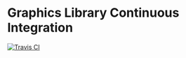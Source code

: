 Graphics Library Continuous Integration
=======================================
[![Travis CI][travis-badge]][travis-link]

[travis-badge]: https://travis-ci.org/LoganBarnes/GLCI.svg?branch=master
[travis-link]: https://travis-ci.org/LoganBarnes/GLCI
